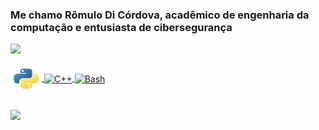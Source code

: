 ### Me chamo Rômulo Di Córdova, acadêmico de engenharia da computação e entusiasta de cibersegurança
<div>
  <a href="https://github.com/romulocordovaa">
  <img height="180em" src="https://github-readme-stats.vercel.app/api/top-langs/?username=romulocordovaa&layout=compact&langs_count=7&theme=prussian"/>
</div>
 
<div style="display: inline_block"><br>
  <img align="center" alt="Python" height="40" width="50" src="https://raw.githubusercontent.com/devicons/devicon/master/icons/python/python-original.svg">
  <img align="center" alt="C++" height="40" width="50" src="https://cdn.jsdelivr.net/gh/devicons/devicon/icons/cplusplus/cplusplus-original.svg" />
  <img align="center" alt="Bash" height="40" width="50" src="https://cdn.jsdelivr.net/gh/devicons/devicon/icons/bash/bash-original.svg" />
</div>
  
##
 
<div>
  <a href="https://www.linkedin.com/in/romulo-cordova-0b367117b/" target="_blank"><img src="https://img.shields.io/badge/-LinkedIn-%230077B5?style=for-the-badge&logo=linkedin&logoColor=white" target="_blank"></a>
